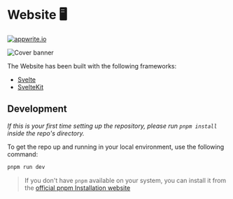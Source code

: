 # Website 🖥️

[![appwrite.io](https://img.shields.io/badge/appwrite-.io-f02e65?style=flat-square)](https://appwrite.io)

![Cover banner](/../../../.github/blob/main/profile/images/banner.png)

The Website has been built with the following frameworks:

-   [Svelte](https://svelte.dev/)
-   [SvelteKit](https://kit.svelte.dev/)

## Development

_If this is your first time setting up the repository, please run `pnpm install` inside the repo's directory._

To get the repo up and running in your local environment, use the following command:

```bash
pnpm run dev
```

> If you don't have `pnpm` available on your system, you can install it from the [official pnpm Installation website](https://pnpm.io/installation)
